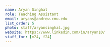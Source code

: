 ```yaml
---
name: Aryan Singhal
role: Teaching Assistant
email: aryans@andrew.cmu.edu
list_order: 5
photo: staff/aryansinghal.jpg
website: https://www.linkedin.com/in/aryan10/
staff_for: [m24, f24]
---
```

